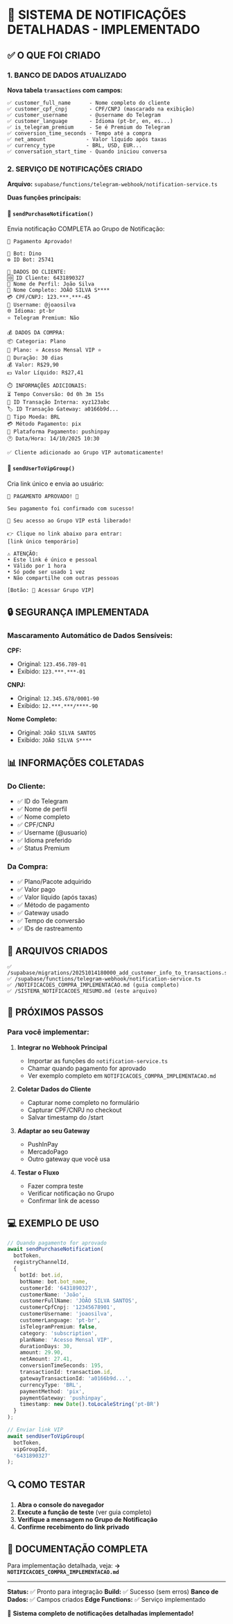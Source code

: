 # 🎉 SISTEMA DE NOTIFICAÇÕES DETALHADAS - IMPLEMENTADO

## ✅ O QUE FOI CRIADO

### 1. BANCO DE DADOS ATUALIZADO

**Nova tabela `transactions` com campos:**
```
✅ customer_full_name      - Nome completo do cliente
✅ customer_cpf_cnpj       - CPF/CNPJ (mascarado na exibição)
✅ customer_username       - @username do Telegram
✅ customer_language       - Idioma (pt-br, en, es...)
✅ is_telegram_premium     - Se é Premium do Telegram
✅ conversion_time_seconds - Tempo até a compra
✅ net_amount             - Valor líquido após taxas
✅ currency_type          - BRL, USD, EUR...
✅ conversation_start_time - Quando iniciou conversa
```

### 2. SERVIÇO DE NOTIFICAÇÕES CRIADO

**Arquivo:** `supabase/functions/telegram-webhook/notification-service.ts`

**Duas funções principais:**

#### 📧 `sendPurchaseNotification()`
Envia notificação COMPLETA ao Grupo de Notificação:

```
🎉 Pagamento Aprovado!

🤖 Bot: Dino
⚙️ ID Bot: 25741

👤 DADOS DO CLIENTE:
🆔 ID Cliente: 6431890327
👤 Nome de Perfil: João Silva
👤 Nome Completo: JOÃO SILVA S****
💳 CPF/CNPJ: 123.***.***-45
📱 Username: @joaosilva
🌐 Idioma: pt-br
⭐ Telegram Premium: Não

💰 DADOS DA COMPRA:
📦 Categoria: Plano
🎁 Plano: ⭐️ Acesso Mensal VIP ⭐️
📅 Duração: 30 dias
💰 Valor: R$29,90
💵 Valor Líquido: R$27,41

⏱️ INFORMAÇÕES ADICIONAIS:
⏳ Tempo Conversão: 0d 0h 3m 15s
🔑 ID Transação Interna: xyz123abc
🏷️ ID Transação Gateway: a0166b9d...
💱 Tipo Moeda: BRL
💳 Método Pagamento: pix
🏦 Plataforma Pagamento: pushinpay
🕐 Data/Hora: 14/10/2025 10:30

✅ Cliente adicionado ao Grupo VIP automaticamente!
```

#### 🔗 `sendUserToVipGroup()`
Cria link único e envia ao usuário:

```
🎉 PAGAMENTO APROVADO! 🎉

Seu pagamento foi confirmado com sucesso!

🔐 Seu acesso ao Grupo VIP está liberado!

👉 Clique no link abaixo para entrar:
[link único temporário]

⚠️ ATENÇÃO:
• Este link é único e pessoal
• Válido por 1 hora
• Só pode ser usado 1 vez
• Não compartilhe com outras pessoas

[Botão: 🚀 Acessar Grupo VIP]
```

## 🔒 SEGURANÇA IMPLEMENTADA

### Mascaramento Automático de Dados Sensíveis:

**CPF:**
- Original: `123.456.789-01`
- Exibido: `123.***.***-01`

**CNPJ:**
- Original: `12.345.678/0001-90`
- Exibido: `12.***.***/****-90`

**Nome Completo:**
- Original: `JOÃO SILVA SANTOS`
- Exibido: `JOÃO SILVA S****`

## 📊 INFORMAÇÕES COLETADAS

### Do Cliente:
- ✅ ID do Telegram
- ✅ Nome de perfil
- ✅ Nome completo
- ✅ CPF/CNPJ
- ✅ Username (@usuario)
- ✅ Idioma preferido
- ✅ Status Premium

### Da Compra:
- ✅ Plano/Pacote adquirido
- ✅ Valor pago
- ✅ Valor líquido (após taxas)
- ✅ Método de pagamento
- ✅ Gateway usado
- ✅ Tempo de conversão
- ✅ IDs de rastreamento

## 📁 ARQUIVOS CRIADOS

```
✅ /supabase/migrations/20251014180000_add_customer_info_to_transactions.sql
✅ /supabase/functions/telegram-webhook/notification-service.ts
✅ /NOTIFICACOES_COMPRA_IMPLEMENTACAO.md (guia completo)
✅ /SISTEMA_NOTIFICACOES_RESUMO.md (este arquivo)
```

## 🎯 PRÓXIMOS PASSOS

### Para você implementar:

1. **Integrar no Webhook Principal**
   - Importar as funções do `notification-service.ts`
   - Chamar quando pagamento for aprovado
   - Ver exemplo completo em `NOTIFICACOES_COMPRA_IMPLEMENTACAO.md`

2. **Coletar Dados do Cliente**
   - Capturar nome completo no formulário
   - Capturar CPF/CNPJ no checkout
   - Salvar timestamp do /start

3. **Adaptar ao seu Gateway**
   - PushInPay
   - MercadoPago
   - Outro gateway que você usa

4. **Testar o Fluxo**
   - Fazer compra teste
   - Verificar notificação no Grupo
   - Confirmar link de acesso

## 💻 EXEMPLO DE USO

```typescript
// Quando pagamento for aprovado
await sendPurchaseNotification(
  botToken,
  registryChannelId,
  {
    botId: bot.id,
    botName: bot.bot_name,
    customerId: '6431890327',
    customerName: 'João',
    customerFullName: 'JOÃO SILVA SANTOS',
    customerCpfCnpj: '12345678901',
    customerUsername: 'joaosilva',
    customerLanguage: 'pt-br',
    isTelegramPremium: false,
    category: 'subscription',
    planName: 'Acesso Mensal VIP',
    durationDays: 30,
    amount: 29.90,
    netAmount: 27.41,
    conversionTimeSeconds: 195,
    transactionId: transaction.id,
    gatewayTransactionId: 'a0166b9d...',
    currencyType: 'BRL',
    paymentMethod: 'pix',
    paymentGateway: 'pushinpay',
    timestamp: new Date().toLocaleString('pt-BR')
  }
);

// Enviar link VIP
await sendUserToVipGroup(
  botToken,
  vipGroupId,
  '6431890327'
);
```

## 🔍 COMO TESTAR

1. **Abra o console do navegador**
2. **Execute a função de teste** (ver guia completo)
3. **Verifique a mensagem no Grupo de Notificação**
4. **Confirme recebimento do link privado**

## 📝 DOCUMENTAÇÃO COMPLETA

Para implementação detalhada, veja:
**→ `NOTIFICACOES_COMPRA_IMPLEMENTACAO.md`**

---

**Status:** ✅ Pronto para integração
**Build:** ✅ Sucesso (sem erros)
**Banco de Dados:** ✅ Campos criados
**Edge Functions:** ✅ Serviço implementado

🚀 **Sistema completo de notificações detalhadas implementado!**
